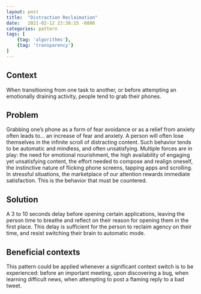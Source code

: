 ```yaml
---
layout: post
title:  "Distraction Reclaimation"
date:   2021-02-12 23:38:15 -0800
categories: pattern
tags: [
    {tag: 'algorithms'},
    {tag: 'transparency'}
]
---
```

## Context
When transitioning from one task to another, or before attempting an emotionally draining activity, people tend to grab their phones.
## Problem
Grabbing one’s phone as a form of fear avoidance or as a relief from anxiety often leads to… an increase of fear and anxiety. A person will often lose themselves in the infinite scroll of distracting content. Such behavior tends to be automatic and mindless, and often unsatisfying.
Multiple forces are in play: the need for emotional nourishment, the high availability of engaging yet unsatisfying content, the effort needed to compose and realign oneself, the instinctive nature of flicking phone screens, tapping apps and scrolling. In stressful situations, the marketplace of our attention rewards immediate satisfaction. This is the behavior that must be countered.
## Solution
A 3 to 10 seconds delay before opening certain applications, leaving the person time to breathe and reflect on their reason for opening them in the first place. This delay is sufficient for the person to reclaim agency on their time, and resist switching their brain to automatic mode.
## Beneficial contexts 
This pattern could be applied whenever a significant context switch is to be experienced: before an important meeting, upon discovering a bug, when learning difficult news, when attempting to post a flaming reply to a bad tweet.

